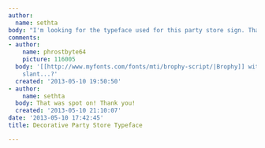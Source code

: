 ```yaml
---
author:
  name: sethta
body: "I'm looking for the typeface used for this party store sign. Thanks in advance!\r\n\r\n[img:sites/default/files/old-images/party-store_5544.jpg]"
comments:
- author:
    name: phrostbyte64
    picture: 116005
  body: '[[http://www.myfonts.com/fonts/mti/brophy-script/|Brophy]] with a manual
    slant...?'
  created: '2013-05-10 19:50:50'
- author:
    name: sethta
  body: That was spot on! Thank you!
  created: '2013-05-10 21:10:07'
date: '2013-05-10 17:42:45'
title: Decorative Party Store Typeface

---
```

